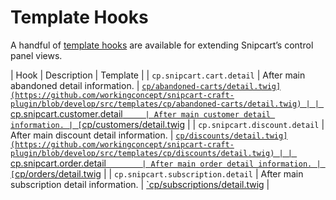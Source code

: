 # Template Hooks

A handful of [template hooks](https://craftcms.com/docs/3.x/extend/template-hooks.md) are available for extending Snipcart’s control panel views.

| Hook                              | Description      | Template |
| `cp.snipcart.cart.detail`         | After main abandoned detail information. | [`cp/abandoned-carts/detail.twig](https://github.com/workingconcept/snipcart-craft-plugin/blob/develop/src/templates/cp/abandoned-carts/detail.twig) |
| `cp.snipcart.customer.detail`     | After main customer detail information. | [`cp/customers/detail.twig](https://github.com/workingconcept/snipcart-craft-plugin/blob/develop/src/templates/cp/customers/detail.twig) |
| `cp.snipcart.discount.detail`     | After main discount detail information. | [`cp/discounts/detail.twig](https://github.com/workingconcept/snipcart-craft-plugin/blob/develop/src/templates/cp/discounts/detail.twig) |
| `cp.snipcart.order.detail`        | After main order detail information. | [`cp/orders/detail.twig](https://github.com/workingconcept/snipcart-craft-plugin/blob/develop/src/templates/cp/orders/detail.twig) |
| `cp.snipcart.subscription.detail` | After main subscription detail information. | [`cp/subscriptions/detail.twig](https://github.com/workingconcept/snipcart-craft-plugin/blob/develop/src/templates/cp/subscriptions/detail.twig) |